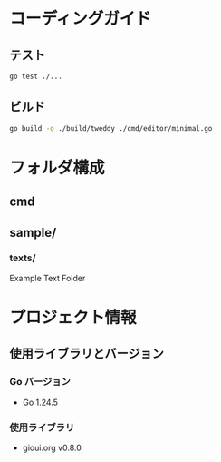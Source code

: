 # コーディングガイド

## テスト
```bash
go test ./...
```

## ビルド
```bash
go build -o ./build/tweddy ./cmd/editor/minimal.go
```

# フォルダ構成
## cmd

## sample/
### texts/
Example Text Folder


# プロジェクト情報

## 使用ライブラリとバージョン

### Go バージョン
- Go 1.24.5

### 使用ライブラリ
- gioui.org v0.8.0
